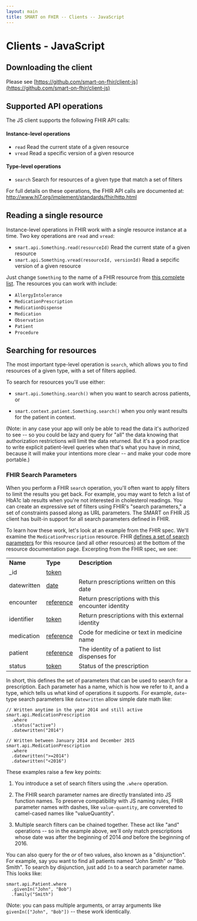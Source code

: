 ```yaml
---
layout: main
title: SMART on FHIR -- Clients -- JavaScript
---
```


# Clients - JavaScript

## Downloading the client

Please see [https://github.com/smart-on-fhir/client-js](https://github.com/smart-on-fhir/client-js)

## Supported API operations

The JS client supports the following FHIR API calls:

#### Instance-level operations

* `read`  Read the current state of a given resource
* `vread` Read a specific version of a given resource

#### Type-level operations

* `search` Search for resources of a given type that match a set of filters

For full details on these operations, the FHIR API calls are documented at:
http://www.hl7.org/implement/standards/fhir/http.html

## Reading a single resource

Instance-level operations in FHIR work with a single resource instance at a
time. Two key operations are `read` and `vread`:

  * `smart.api.Something.read(resourceId)`  Read the current state of a given resource
  * `smart.api.Something.vread(resourceId, versionId)`  Read a sepcific version of a given resource

Just change `Something` to the name of a FHIR resource from [this complete
list](http://www.hl7.org/implement/standards/fhir/resourcelist.html). The
resources you can work with include:

* `AllergyIntolerance`
* `MedicationPrescription`
* `MedicationDispense`
* `Medication`
* `Observation`
* `Patient`
* `Procedure`

## Searching for resources

The most important type-level operation is `search`, which allows you to find
resources of a given type, with a set of filters applied.

To search for resources you'll use either:

 * `smart.api.Something.search()`  when you want to search across patients, or

 * `smart.context.patient.Something.search()` when you only want results for the patient in context.

(Note: in any case your app will only be able to read the data it's
authorized to see -- so you could be lazy and query for "all" the data knowing
that authorization restrictions will limit the data returned. But it's a good
practice to write explicit patient-level queries when that's what you have in
mind, because it will make your intentions more clear -- and make your code
more portable.)

### FHIR Search Parameters

When you perform a FHIR `search` operation, you'll often want to apply filters
to limit the results you get back. For example, you may want to fetch a list of
HbA1c lab results when you're not interested in cholesterol readings.  You can
create an expressive set of filters using FHIR's "search parameters," a set of
constraints passed along as URL parameters. The SMART on FHIR JS client has
built-in support for all search parameters defined in FHIR.

To learn how these work, let's look at an example from the FHIR spec. We'll
examine the `MedicationPrescription` resource.  FHIR [defines a set of search
parameters](http://www.hl7.org/implement/standards/fhir/medicationprescription.html#search)
for this resource (and all other resources) at the bottom of the resource
documentation page. Excerpting from the FHIR spec, we see:

<table class="list">
  <tr>
    <td><b>Name</b>
    </td>
    <td><b>Type</b>
    </td>
    <td><b>Description</b>
    </td>
  </tr>
  <tr>
    <td>_id</td>
    <td><a href="http://www.hl7.org/implement/standards/fhir/search.html#token">token</a>
    </td>
    <td/>
  </tr>
  <tr>
    <td>datewritten</td>
    <td><a href="http://www.hl7.org/implement/standards/fhir/search.html#date">date</a>
    </td>
    <td>Return prescriptions written on this date</td>
  </tr>
  <tr>
    <td>encounter</td>
    <td><a href="http://www.hl7.org/implement/standards/fhir/search.html#reference">reference</a>
    </td>
    <td>Return prescriptions with this encounter identity</td>
  </tr>
  <tr>
    <td>identifier</td>
    <td><a href="http://www.hl7.org/implement/standards/fhir/search.html#token">token</a>
    </td>
    <td>Return prescriptions with this external identity</td>
  </tr>
  <tr>
    <td>medication</td>
    <td><a href="http://www.hl7.org/implement/standards/fhir/search.html#reference">reference</a>
    </td>
    <td>Code for medicine or text in medicine name</td>
  </tr>
  <tr>
    <td>patient</td>
    <td><a href="http://www.hl7.org/implement/standards/fhir/search.html#reference">reference</a>
    </td>
    <td>The identity of a patient to list dispenses for</td>
  </tr>
  <tr>
    <td>status</td>
    <td><a href="http://www.hl7.org/implement/standards/fhir/search.html#token">token</a>
    </td>
    <td>Status of the prescription</td>
  </tr>
</table>

In short, this defines the set of parameters that can be used to search for a
prescription. Each parameter has a name, which is how we refer to it, and a
type, which tells us what kind of operations it supports. For example,
`date`-type search parameters like `datewritten` allow simple date math like:

```
// Written anytime in the year 2014 and still active
smart.api.MedicationPrescription
  .where
  .status("active")
  .datewritten("2014")

// Written between January 2014 and December 2015
smart.api.MedicationPrescription
  .where
  .datewritten(">=2014")
  .datewritten("<2016")
```

These examples raise a few key points:

1. You introduce a set of search filters using the `.where` operation.

2. The FHIR search parameter names are directly translated into JS function
names. To preserve compatibility with JS naming rules, FHIR parameter names
with dashes, like `value-quantity`, are convereted to camel-cased names like
"valueQuantity".

3. Multiple search filters can be chained together. These act like "and"
operations -- so  in the example above, we'll only match prescriptions whose
date was after the beginning of 2014 *and* before the beginning of 2016.

You can also query for  the *or* of two values, also known as a "disjunction".
For example, say you want to find all patients named "John Smith" *or* "Bob
Smith". To search by disjunction, just add `In` to a search parameter name.
This looks like:

```
smart.api.Patient.where
  .givenIn("John", "Bob")
  .family("Smith")
```

(Note: you can pass multiple arguments, or array arguments like
`givenIn(["John", "Bob"])` -- these work identically.
